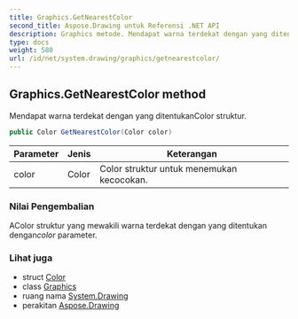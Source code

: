 ```yaml
---
title: Graphics.GetNearestColor
second_title: Aspose.Drawing untuk Referensi .NET API
description: Graphics metode. Mendapat warna terdekat dengan yang ditentukanColor struktur.
type: docs
weight: 580
url: /id/net/system.drawing/graphics/getnearestcolor/
---
```

## Graphics.GetNearestColor method

Mendapat warna terdekat dengan yang ditentukanColor struktur.

```csharp
public Color GetNearestColor(Color color)
```

| Parameter | Jenis | Keterangan |
| --- | --- | --- |
| color | Color | Color struktur untuk menemukan kecocokan. |

### Nilai Pengembalian

AColor struktur yang mewakili warna terdekat dengan yang ditentukan dengan*color* parameter.

### Lihat juga

* struct [Color](../../color/)
* class [Graphics](../)
* ruang nama [System.Drawing](../../graphics/)
* perakitan [Aspose.Drawing](../../../)


